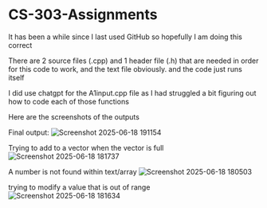 # CS-303-Assignments

It has been a while since I last used GitHub so hopefully I am doing this correct

There are 2 source files (.cpp) and 1 header file (.h) that are needed in order for this code to work, and the text file obviously.
and the code just runs itself

I did use chatgpt for the A1input.cpp file as I had struggled a bit figuring out how to code each of those functions


Here are the screenshots of the outputs

Final output:
![Screenshot 2025-06-18 191154](https://github.com/user-attachments/assets/5673fe1f-9627-4c96-b055-b5b5822b31e1)

Trying to add to a vector when the vector is full
![Screenshot 2025-06-18 181737](https://github.com/user-attachments/assets/d5f50496-7ab9-42ac-a6a6-a2e7c5b13308)

A number is not found within text/array
![Screenshot 2025-06-18 180503](https://github.com/user-attachments/assets/ce333ab3-6d1f-4775-b73b-a9ad24dfa078)

trying to modify a value that is out of range
![Screenshot 2025-06-18 181634](https://github.com/user-attachments/assets/4355e4ad-8ddc-4412-9c8f-d09399a8c48e)



